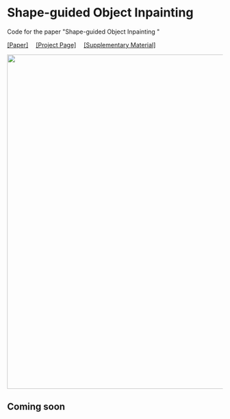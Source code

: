 # Shape-guided Object Inpainting 
Code for the paper "Shape-guided Object Inpainting "

[[Paper]]()&emsp; [[Project Page]](https://zengxianyu.github.io/objpaint/)&emsp; [[Supplementary Material]]()

<!--
```
Input       background inpaint     Ours           Input       background inpaint     Ours
```
-->
<img src="https://s1.ax1x.com/2022/04/17/LNPpK1.png" width=780>

## Coming soon
